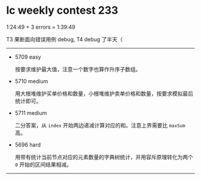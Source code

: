 # lc weekly contest 233

1:24:49 + 3 errors = 1:39:49

T3 果断面向错误用例 debug, T4 debug 了半天（

------

- 5709 easy

    按要求维护最大值，注意一个数字也算作升序子数组。

- 5710 medium

    用大根堆维护买单价格和数量，小根堆维护卖单价格和数量，按要求模拟最后统计即可。

- 5711 medium

    二分答案，从 `index` 开始两边递减计算对应的和。注意上界需要比 `maxSum` 高。

- 5696 hard

    用带有统计当前节点对应的元素数量的字典树统计，并用容斥原理转化为两个 `0` 开始的区间结果相减。

------